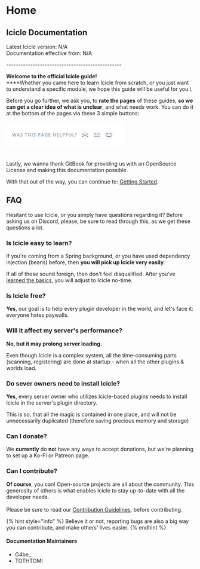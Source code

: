 # Home

## Icicle Documentation

Latest Icicle version: N/A\
Documentation effective from: N/A

\------------------------------------------------

**Welcome to the official Icicle guide!**\
****Whether you came here to learn Icicle from scratch, or you just want to understand a specific module, we hope this guide will be useful for you.\


Before you go further, we ask you, to **rate the pages** of these guides, **so we can get a clear idea of what is unclear**, and what needs work. You can do it at the bottom of the pages via these 3 simple buttons:

![Rating buttons](<.gitbook/assets/image (1).png>)

\
Lastly, we wanna thank GitBook for providing us with an OpenSource License and making this documentation possible.

With that out of the way, you can continue to: [Getting Started](get-started.md).

## FAQ

Hesitant to use Icicle, or you simply have questions regarding it? Before asking us on Discord, please, be sure to read through this, as we get these questions a lot.

### Is Icicle easy to learn?

If you're coming from a Spring background, or you have used dependency injection (beans) before, then **you will pick up Icicle very easily**.

If all of these sound foreign, then don't feel disqualified. After you've [learned the basics](commands/overview.md), you will adjust to Icicle no-time.

### Is Icicle free?

**Yes**, our goal is to help every plugin developer in the world, and let's face it: everyone hates paywalls.

### Will it affect my server's performance?

**No, but it may prolong server loading.**

Even though Icicle is a complex system, all the time-consuming parts (scanning, registering) are done at startup - when all the other plugins & worlds load.&#x20;

### Do sever owners need to install Icicle?

**Yes**, every server owner who utilizes Icicle-based plugins needs to install Icicle in the server's plugin directory.

This is so, that all the magic is contained in one place, and will not be unnecessarily duplicated (therefore saving precious memory and storage)

### Can I donate?

We **currently** do **no**t have any ways to accept donations, but we're planning to set up a Ko-Fi or Patreon page.

### Can I contribute?

**Of course**, you can! Open-source projects are all about the community. This generosity of others is what enables Icicle to stay up-to-date with all the developer needs. \
\
Please be sure to read our [Contribution Guidelines](https://github.com/IceyLeagons/Icicle/blob/master/CONTRIBUTING.md), before contributing.

{% hint style="info" %}
Believe it or not, reporting bugs are also a big way you can contribute, and make others' lives easier.
{% endhint %}

#### Documentation Maintainers

* G4be\_
* TOTHTOMI
